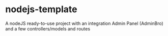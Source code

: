 # nodejs-template

A nodeJS ready-to-use project with an integration Admin Panel (AdminBro) and a few controllers/models and routes
